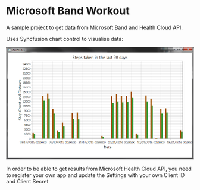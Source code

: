 # Microsoft Band Workout

A sample project to get data from Microsoft Band and Health Cloud API.

Uses Syncfusion chart control to visualise data:

![](ms-band-step-chart.png)

In order to be able to get results from Microsoft Health Cloud API, you need to register your own app and update the Settings with your own Client ID and Client Secret


